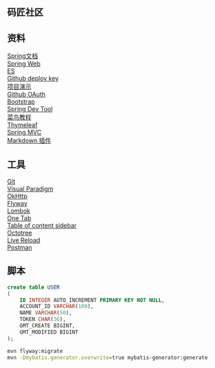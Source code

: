 ## 码匠社区


## 资料
[Spring文档](https://spring.io/guides) <br/>
[Spring Web](https://spring.io/guides/gs/serving-web-content/) <br/>
[ES](https://elasticsearch.cn/explore) <br/>
[Github deploy key](https://developer.github.com/v3/guides/managing-deploy-keys) <br/>
[项目演示](http://www.mawen.co/) <br/>
[Github OAuth](https://developer.github.com/apps/building-oauth-apps/creating-an-oauth-app/) <br/>
[Bootstrap](https://v3.bootcss.com/getting-started/) <br/>
[Spring Dev Tool](https://docs.spring.io/spring-boot/docs/2.0.0.RC1/reference/htmlsingle/#using-boot-devtools) <br/>
[菜鸟教程](https://www.runoob.com/mysql/mysql-insert-query.html) <br/>
[Thymeleaf](https://www.thymeleaf.org/doc/tutorials/3.0/usingthymeleaf.html#setting-attribute-values) <br/>
[Spring MVC](https://docs.spring.io/spring/docs/5.0.3.RELEASE/spring-framework-reference/web.html#mvc-config) <br/>
[Markdown 插件](http://editor.md.ipandao.com/)

## 工具
[Git](https://git-scm.com/download) <br/>
[Visual Paradigm](https://www.visual-paradigm.com/cn/) <br/>
[OkHttp](https://square.github.io/okhttp/) <br/>
[Flyway](https://flywaydb.org/getstarted/firststeps/maven) <br/>
[Lombok](https://projectlombok.org) <br/>
[One Tab](https://chrome.google.com/webstore/detail/chphlpgkkbolifaimnlloiipkdnihall) <br/>
[Table of content sidebar](https://chrome.google.com/webstore/detail/table-of-contents-sidebar/ohohkfheangmbedkgechjkmbepeikkej) <br/>
[Octotree](https://www.octotree.io/) <br/>
[Live Reload](https://chrome.google.com/webstore/detail/livereload/jnihajbhpnppcggbcgedagnkighmdlei/related) <br/>
[Postman](https://chrome.google.com/webstore/detail/coohjcphdfgbiolnekdpbcijmhambjff)

## 脚本
```sql
create table USER
(
	ID INTEGER AUTO_INCREMENT PRIMARY KEY NOT NULL,
	ACCOUNT_ID VARCHAR(100),
	NAME VARCHAR(50),
	TOKEN CHAR(36),
	GMT_CREATE BIGINT,
	GMT_MODIFIED BIGINT
);
```

```bash
mvn flyway:migrate
mvn -Dmybatis.generator.overwrite=true mybatis-generator:generate
```
